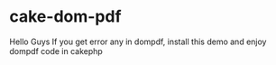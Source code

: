 # cake-dom-pdf
Hello Guys If you get error any in dompdf, install this demo and enjoy dompdf code in cakephp

